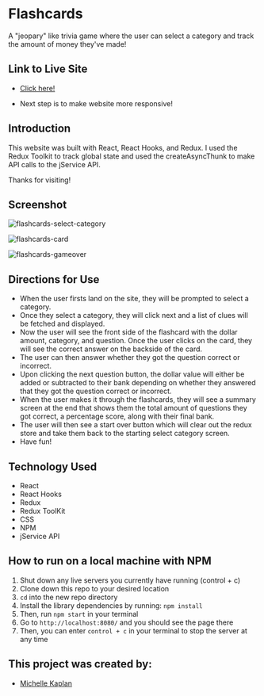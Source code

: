 # Flashcards

A "jeopary" like trivia game where the user can select a category and track the amount of money they've made!

## Link to Live Site
- [Click here!](https://michellekaplan7.github.io/flashcards-challenge/)
* Next step is to make website more responsive!

## Introduction
This website was built with React, React Hooks, and Redux. I used the Redux Toolkit to track global state and used the createAsyncThunk to make API calls to the jService API. 

Thanks for visiting!

## Screenshot
![flashcards-select-category](https://user-images.githubusercontent.com/56200182/113580114-78658a00-95e2-11eb-9248-4d2a7bc93694.png)

![flashcards-card](https://user-images.githubusercontent.com/56200182/113580116-78fe2080-95e2-11eb-872d-a57d2fb12311.png)

![flashcards-gameover](https://user-images.githubusercontent.com/56200182/113580117-7996b700-95e2-11eb-8e7c-1b5a0b97ad87.png)

## Directions for Use
- When the user firsts land on the site, they will be prompted to select a category.
- Once they select a category, they will click next and a list of clues will be fetched and displayed. 
- Now the user will see the front side of the flashcard with the dollar amount, category, and question. Once the user clicks on the card, they will see the correct answer on the backside of the card.
- The user can then answer whether they got the question correct or incorrect.
- Upon clicking the next question button, the dollar value will either be added or subtracted to their bank depending on whether they answered that they got the question correct or incorrect.
- When the user makes it through the flashcards, they will see a summary screen at the end that shows them the total amount of questions they got correct, a percentage score, along with their final bank. 
- The user will then see a start over button which will clear out the redux store and take them back to the starting select category screen.
- Have fun!

## Technology Used
- React
- React Hooks
- Redux
- Redux ToolKit
- CSS
- NPM
- jService API

## How to run on a local machine with NPM

1. Shut down any live servers you currently have running (control + c)
2. Clone down this repo to your desired location
3. ```cd``` into the new repo directory
4. Install the library dependencies by running: ```npm install```
5. Then, run `npm start` in your terminal
6. Go to `http://localhost:8080/` and you should see the page there
7. Then, you can enter `control + c` in your terminal to stop the server at any time

## This project was created by:

- [Michelle Kaplan](https://github.com/MichelleKaplan7)
